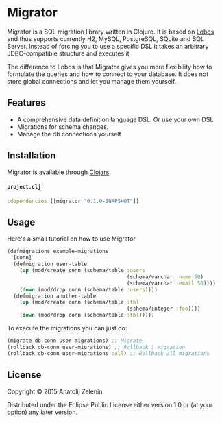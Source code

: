 # Migrator

Migrator is a SQL migration library written in Clojure. It is based on
[Lobos](https://github.com/budu/lobos/) and thus supports currently
H2, MySQL, PostgreSQL, SQLite and SQL Server. Instead of forcing you
to use a specific DSL it takes an arbitrary JDBC-compatible structure
and executes it

The difference to Lobos is that Migrator gives you more flexibility
how to formulate the queries and how to connect to your database. It
does not store global connections and let you manage them yourself.

## Features

* A comprehensive data definition language DSL. Or use your own DSL
* Migrations for schema changes.
* Manage the db connections yourself

## Installation

Migrator is available through [Clojars](https://clojars.org/).

#### `project.clj`
```clojure
:dependencies [[migrator "0.1.0-SNAPSHOT"]]
```

## Usage

Here's a small tutorial on how to use Migrator.


```clj
(defmigrations example-migrations
  [conn]
  (defmigration user-table
    (up (mod/create conn (schema/table :users
                                       (schema/varchar :name 50)
                                       (schema/varchar :email 50))))
    (down (mod/drop conn (schema/table :users))))
  (defmigration another-table
    (up (mod/create conn (schema/table :tbl
                                       (schema/integer :foo))))
    (down (mod/drop conn (schema/table :tbl)))))
```

To execute the migrations you can just do:

```clj
(migrate db-conn user-migrations) ;; Migrate
(rollback db-conn user-migrations) ;; Rollback 1 migration
(rollback db-conn user-migrations :all) ;; Rollback all migrations
```



## License

Copyright © 2015 Anatolij Zelenin

Distributed under the Eclipse Public License either version 1.0 or (at
your option) any later version.
